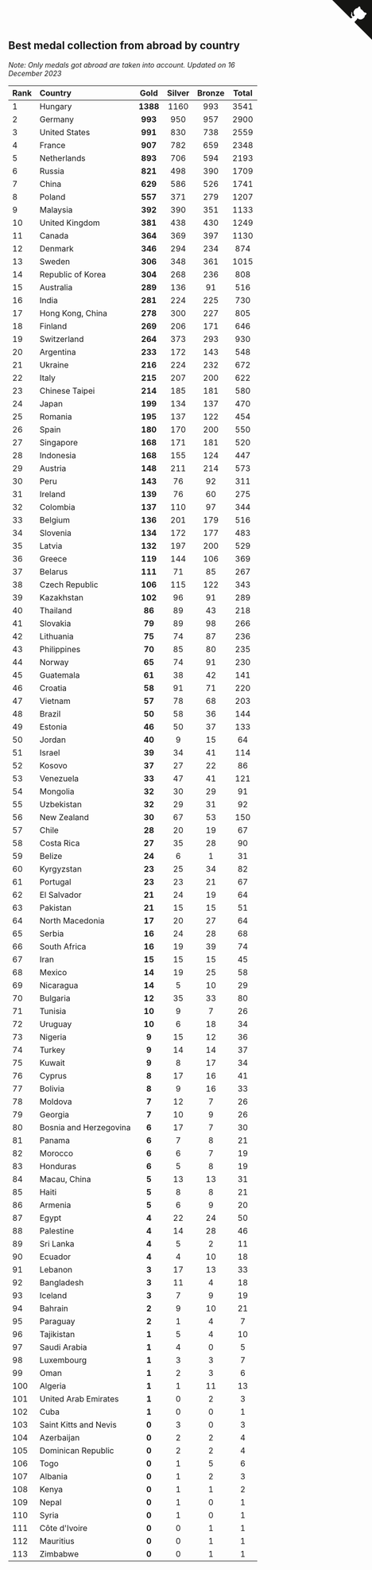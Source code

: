 ## Best medal collection from abroad by country

*Note: Only medals got abroad are taken into account.*
*Updated on 16 December 2023*

| Rank | Country | Gold | Silver | Bronze | Total |
| :--- | :--- | :--: | :--: | :--: | :--: |
| 1 | Hungary | **1388** | 1160 | 993 | 3541 |
| 2 | Germany | **993** | 950 | 957 | 2900 |
| 3 | United States | **991** | 830 | 738 | 2559 |
| 4 | France | **907** | 782 | 659 | 2348 |
| 5 | Netherlands | **893** | 706 | 594 | 2193 |
| 6 | Russia | **821** | 498 | 390 | 1709 |
| 7 | China | **629** | 586 | 526 | 1741 |
| 8 | Poland | **557** | 371 | 279 | 1207 |
| 9 | Malaysia | **392** | 390 | 351 | 1133 |
| 10 | United Kingdom | **381** | 438 | 430 | 1249 |
| 11 | Canada | **364** | 369 | 397 | 1130 |
| 12 | Denmark | **346** | 294 | 234 | 874 |
| 13 | Sweden | **306** | 348 | 361 | 1015 |
| 14 | Republic of Korea | **304** | 268 | 236 | 808 |
| 15 | Australia | **289** | 136 | 91 | 516 |
| 16 | India | **281** | 224 | 225 | 730 |
| 17 | Hong Kong, China | **278** | 300 | 227 | 805 |
| 18 | Finland | **269** | 206 | 171 | 646 |
| 19 | Switzerland | **264** | 373 | 293 | 930 |
| 20 | Argentina | **233** | 172 | 143 | 548 |
| 21 | Ukraine | **216** | 224 | 232 | 672 |
| 22 | Italy | **215** | 207 | 200 | 622 |
| 23 | Chinese Taipei | **214** | 185 | 181 | 580 |
| 24 | Japan | **199** | 134 | 137 | 470 |
| 25 | Romania | **195** | 137 | 122 | 454 |
| 26 | Spain | **180** | 170 | 200 | 550 |
| 27 | Singapore | **168** | 171 | 181 | 520 |
| 28 | Indonesia | **168** | 155 | 124 | 447 |
| 29 | Austria | **148** | 211 | 214 | 573 |
| 30 | Peru | **143** | 76 | 92 | 311 |
| 31 | Ireland | **139** | 76 | 60 | 275 |
| 32 | Colombia | **137** | 110 | 97 | 344 |
| 33 | Belgium | **136** | 201 | 179 | 516 |
| 34 | Slovenia | **134** | 172 | 177 | 483 |
| 35 | Latvia | **132** | 197 | 200 | 529 |
| 36 | Greece | **119** | 144 | 106 | 369 |
| 37 | Belarus | **111** | 71 | 85 | 267 |
| 38 | Czech Republic | **106** | 115 | 122 | 343 |
| 39 | Kazakhstan | **102** | 96 | 91 | 289 |
| 40 | Thailand | **86** | 89 | 43 | 218 |
| 41 | Slovakia | **79** | 89 | 98 | 266 |
| 42 | Lithuania | **75** | 74 | 87 | 236 |
| 43 | Philippines | **70** | 85 | 80 | 235 |
| 44 | Norway | **65** | 74 | 91 | 230 |
| 45 | Guatemala | **61** | 38 | 42 | 141 |
| 46 | Croatia | **58** | 91 | 71 | 220 |
| 47 | Vietnam | **57** | 78 | 68 | 203 |
| 48 | Brazil | **50** | 58 | 36 | 144 |
| 49 | Estonia | **46** | 50 | 37 | 133 |
| 50 | Jordan | **40** | 9 | 15 | 64 |
| 51 | Israel | **39** | 34 | 41 | 114 |
| 52 | Kosovo | **37** | 27 | 22 | 86 |
| 53 | Venezuela | **33** | 47 | 41 | 121 |
| 54 | Mongolia | **32** | 30 | 29 | 91 |
| 55 | Uzbekistan | **32** | 29 | 31 | 92 |
| 56 | New Zealand | **30** | 67 | 53 | 150 |
| 57 | Chile | **28** | 20 | 19 | 67 |
| 58 | Costa Rica | **27** | 35 | 28 | 90 |
| 59 | Belize | **24** | 6 | 1 | 31 |
| 60 | Kyrgyzstan | **23** | 25 | 34 | 82 |
| 61 | Portugal | **23** | 23 | 21 | 67 |
| 62 | El Salvador | **21** | 24 | 19 | 64 |
| 63 | Pakistan | **21** | 15 | 15 | 51 |
| 64 | North Macedonia | **17** | 20 | 27 | 64 |
| 65 | Serbia | **16** | 24 | 28 | 68 |
| 66 | South Africa | **16** | 19 | 39 | 74 |
| 67 | Iran | **15** | 15 | 15 | 45 |
| 68 | Mexico | **14** | 19 | 25 | 58 |
| 69 | Nicaragua | **14** | 5 | 10 | 29 |
| 70 | Bulgaria | **12** | 35 | 33 | 80 |
| 71 | Tunisia | **10** | 9 | 7 | 26 |
| 72 | Uruguay | **10** | 6 | 18 | 34 |
| 73 | Nigeria | **9** | 15 | 12 | 36 |
| 74 | Turkey | **9** | 14 | 14 | 37 |
| 75 | Kuwait | **9** | 8 | 17 | 34 |
| 76 | Cyprus | **8** | 17 | 16 | 41 |
| 77 | Bolivia | **8** | 9 | 16 | 33 |
| 78 | Moldova | **7** | 12 | 7 | 26 |
| 79 | Georgia | **7** | 10 | 9 | 26 |
| 80 | Bosnia and Herzegovina | **6** | 17 | 7 | 30 |
| 81 | Panama | **6** | 7 | 8 | 21 |
| 82 | Morocco | **6** | 6 | 7 | 19 |
| 83 | Honduras | **6** | 5 | 8 | 19 |
| 84 | Macau, China | **5** | 13 | 13 | 31 |
| 85 | Haiti | **5** | 8 | 8 | 21 |
| 86 | Armenia | **5** | 6 | 9 | 20 |
| 87 | Egypt | **4** | 22 | 24 | 50 |
| 88 | Palestine | **4** | 14 | 28 | 46 |
| 89 | Sri Lanka | **4** | 5 | 2 | 11 |
| 90 | Ecuador | **4** | 4 | 10 | 18 |
| 91 | Lebanon | **3** | 17 | 13 | 33 |
| 92 | Bangladesh | **3** | 11 | 4 | 18 |
| 93 | Iceland | **3** | 7 | 9 | 19 |
| 94 | Bahrain | **2** | 9 | 10 | 21 |
| 95 | Paraguay | **2** | 1 | 4 | 7 |
| 96 | Tajikistan | **1** | 5 | 4 | 10 |
| 97 | Saudi Arabia | **1** | 4 | 0 | 5 |
| 98 | Luxembourg | **1** | 3 | 3 | 7 |
| 99 | Oman | **1** | 2 | 3 | 6 |
| 100 | Algeria | **1** | 1 | 11 | 13 |
| 101 | United Arab Emirates | **1** | 0 | 2 | 3 |
| 102 | Cuba | **1** | 0 | 0 | 1 |
| 103 | Saint Kitts and Nevis | **0** | 3 | 0 | 3 |
| 104 | Azerbaijan | **0** | 2 | 2 | 4 |
| 105 | Dominican Republic | **0** | 2 | 2 | 4 |
| 106 | Togo | **0** | 1 | 5 | 6 |
| 107 | Albania | **0** | 1 | 2 | 3 |
| 108 | Kenya | **0** | 1 | 1 | 2 |
| 109 | Nepal | **0** | 1 | 0 | 1 |
| 110 | Syria | **0** | 1 | 0 | 1 |
| 111 | Côte d'Ivoire | **0** | 0 | 1 | 1 |
| 112 | Mauritius | **0** | 0 | 1 | 1 |
| 113 | Zimbabwe | **0** | 0 | 1 | 1 |


<a href="https://github.com/JustinTimeCuber/wca_statistics" class="github-corner" aria-label="View source on Github"><svg width="80" height="80" viewBox="0 0 250 250" style="fill:#151513; color:#fff; position: absolute; top: 0; border: 0; right: 0;" aria-hidden="true"><path d="M0,0 L115,115 L130,115 L142,142 L250,250 L250,0 Z"></path><path d="M128.3,109.0 C113.8,99.7 119.0,89.6 119.0,89.6 C122.0,82.7 120.5,78.6 120.5,78.6 C119.2,72.0 123.4,76.3 123.4,76.3 C127.3,80.9 125.5,87.3 125.5,87.3 C122.9,97.6 130.6,101.9 134.4,103.2" fill="currentColor" style="transform-origin: 130px 106px;" class="octo-arm"></path><path d="M115.0,115.0 C114.9,115.1 118.7,116.5 119.8,115.4 L133.7,101.6 C136.9,99.2 139.9,98.4 142.2,98.6 C133.8,88.0 127.5,74.4 143.8,58.0 C148.5,53.4 154.0,51.2 159.7,51.0 C160.3,49.4 163.2,43.6 171.4,40.1 C171.4,40.1 176.1,42.5 178.8,56.2 C183.1,58.6 187.2,61.8 190.9,65.4 C194.5,69.0 197.7,73.2 200.1,77.6 C213.8,80.2 216.3,84.9 216.3,84.9 C212.7,93.1 206.9,96.0 205.4,96.6 C205.1,102.4 203.0,107.8 198.3,112.5 C181.9,128.9 168.3,122.5 157.7,114.1 C157.9,116.9 156.7,120.9 152.7,124.9 L141.0,136.5 C139.8,137.7 141.6,141.9 141.8,141.8 Z" fill="currentColor" class="octo-body"></path></svg></a><style>.github-corner:hover .octo-arm{animation:octocat-wave 560ms ease-in-out}@keyframes octocat-wave{0%,100%{transform:rotate(0)}20%,60%{transform:rotate(-25deg)}40%,80%{transform:rotate(10deg)}}@media (max-width:500px){.github-corner:hover .octo-arm{animation:none}.github-corner .octo-arm{animation:octocat-wave 560ms ease-in-out}}</style>
